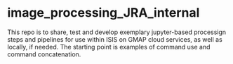 # image_processing_JRA_internal

This repo is to share, test and develop exemplary jupyter-based processign steps and pipelines for use within ISIS on GMAP cloud services, as well as locally, if needed. 
The starting point is examples of command use and command concatenation.
